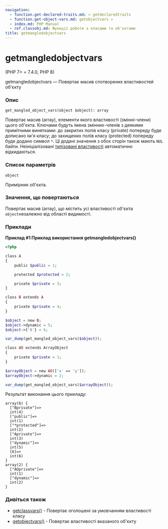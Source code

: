 ```yaml
---
navigation:
  - function.get-declared-traits.md: « getdeclaredtraits
  - function.get-object-vars.md: getobjectvars »
  - index.md: PHP Manual
  - ref.classobj.md: Функції роботи з класами та об'єктами
title: getmangledobjectvars
---
```

# getmangledobjectvars

(PHP 7> = 7.4.0, PHP 8)

getmangledobjectvars — Повертає масив спотворених властивостей об'єкту

### Опис

```methodsynopsis
get_mangled_object_vars(object $object): array
```

Повертає масив (array), елементи якого властивості (змінні-члени) цього об'єкта. Ключами будуть імена змінних-членів з деякими примітними винятками: до закритих полів класу (private) попереду буде дописано ім'я класу; до захищених полів класу (protected) попереду буде додано символ `*`. Ці додані значення з обох сторін також мають `NUL` байти. Неініціалізовані [типізовані властивості](language.oop5.properties.md#language.oop5.properties.typed-properties) автоматично відкидаються.

### Список параметрів

`object`

Примірник об'єкта.

### Значення, що повертаються

Повертає масив (array), що містить усі властивості об'єкта `object`незалежно від області видимості.

### Приклади

**Приклад #1 Приклад використання **getmangledobjectvars()****

```php
<?php

class A
{
    public $public = 1;

    protected $protected = 2;

    private $private = 3;
}

class B extends A
{
    private $private = 4;
}

$object = new B;
$object->dynamic = 5;
$object->{'6'} = 6;

var_dump(get_mangled_object_vars($object));

class AO extends ArrayObject
{
    private $private = 1;
}

$arrayObject = new AO(['x' => 'y']);
$arrayObject->dynamic = 2;

var_dump(get_mangled_object_vars($arrayObject));
```

Результат виконання цього прикладу:

```
array(6) {
  ["Bprivate"]=>
  int(4)
  ["public"]=>
  int(1)
  ["*protected"]=>
  int(2)
  ["Aprivate"]=>
  int(3)
  ["dynamic"]=>
  int(5)
  [6]=>
  int(6)
}
array(2) {
  ["AOprivate"]=>
  int(1)
  ["dynamic"]=>
  int(2)
}
```

### Дивіться також

-   [getclassvars()](function.get-class-vars.md) - Повертає оголошені за умовчанням властивості класу
-   [getobjectvars()](function.get-object-vars.md) - Повертає властивості вказаного об'єкту
